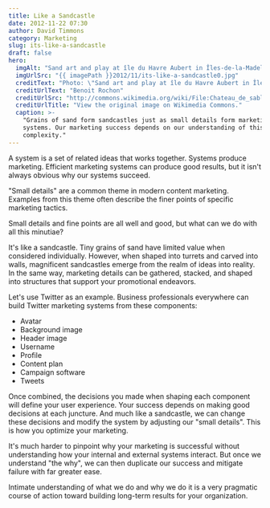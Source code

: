 ```yaml
---
title: Like a Sandcastle
date: 2012-11-22 07:30
author: David Timmons
category: Marketing
slug: its-like-a-sandcastle
draft: false
hero:
  imgAlt: "Sand art and play at île du Havre Aubert in Îles-de-la-Madeleine"
  imgUrlSrc: "{{ imagePath }}2012/11/its-like-a-sandcastle0.jpg"
  creditText: "Photo: \"Sand art and play at île du Havre Aubert in Îles-de-la-Madeleine\" by"
  creditUrlText: "Benoit Rochon"
  creditUrlSrc: "http://commons.wikimedia.org/wiki/File:Chateau_de_sable2.jpg"
  creditUrlTitle: "View the original image on Wikimedia Commons."
  caption: >-
    "Grains of sand form sandcastles just as small details form marketing
    systems. Our marketing success depends on our understanding of this
    complexity."
---
```


A system is a set of related ideas that works together. Systems produce
marketing. Efficient marketing systems can produce good results, but it
isn't always obvious why our systems succeed.

"Small details" are a common theme in modern content marketing. Examples
from this theme often describe the finer points of specific marketing
tactics.

Small details and fine points are all well and good, but what can we do
with all this minutiae?

It's like a sandcastle. Tiny grains of sand have limited value when
considered individually. However, when shaped into turrets and carved
into walls, magnificent sandcastles emerge from the realm of ideas into
reality. In the same way, marketing details can be gathered, stacked,
and shaped into structures that support your promotional endeavors.

Let's use Twitter as an example. Business professionals everywhere can
build Twitter marketing systems from these components:

-   Avatar
-   Background image
-   Header image
-   Username
-   Profile
-   Content plan
-   Campaign software
-   Tweets

Once combined, the decisions you made when shaping each component will
define your user experience. Your success depends on making good
decisions at each juncture. And much like a sandcastle, we can change
these decisions and modify the system by adjusting our "small details".
This is how you optimize your marketing.

It's much harder to pinpoint why your marketing is successful without
understanding how your internal and external systems interact. But once
we understand "the why", we can then duplicate our success and mitigate
failure with far greater ease.

Intimate understanding of what we do and why we do it is a very
pragmatic course of action toward building long-term results for your
organization.
